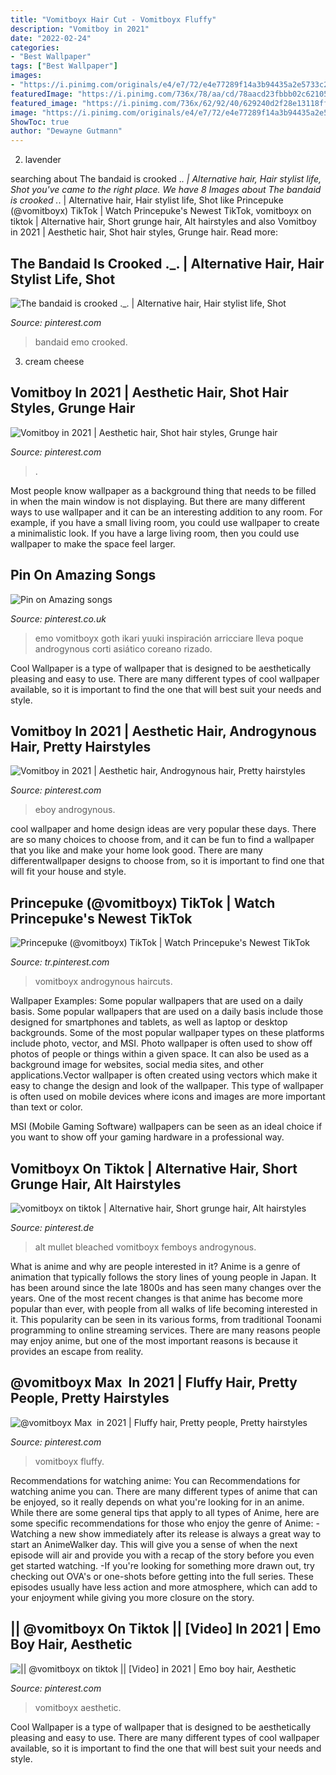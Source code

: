 ```yaml
---
title: "Vomitboyx Hair Cut - Vomitboyx Fluffy"
description: "Vomitboy in 2021"
date: "2022-02-24"
categories:
- "Best Wallpaper"
tags: ["Best Wallpaper"]
images:
- "https://i.pinimg.com/originals/e4/e7/72/e4e77289f14a3b94435a2e5733c2564f.jpg"
featuredImage: "https://i.pinimg.com/736x/78/aa/cd/78aacd23fbbb02c6210592834ba0b370.jpg"
featured_image: "https://i.pinimg.com/736x/62/92/40/629240d2f28e13118ff55cdb28ca7c40.jpg"
image: "https://i.pinimg.com/originals/e4/e7/72/e4e77289f14a3b94435a2e5733c2564f.jpg"
ShowToc: true
author: "Dewayne Gutmann"
---
```



2. lavender 

	

		
searching about The bandaid is crooked ._. | Alternative hair, Hair stylist life, Shot you've came to the right place. We have 8 Images about The bandaid is crooked ._. | Alternative hair, Hair stylist life, Shot like Princepuke (@vomitboyx) TikTok | Watch Princepuke&#039;s Newest TikTok, vomitboyx on tiktok | Alternative hair, Short grunge hair, Alt hairstyles and also Vomitboy in 2021 | Aesthetic hair, Shot hair styles, Grunge hair. Read more:
		
    
## The Bandaid Is Crooked ._. | Alternative Hair, Hair Stylist Life, Shot

<img loading=lazy src="https://i.pinimg.com/736x/78/aa/cd/78aacd23fbbb02c6210592834ba0b370.jpg" onerror="this.onerror=null;this.src='https://tse2.mm.bing.net/th?id=OIP.rltM_hAwgo9VhSpcvgNn9QHaOO&amp;pid=15.1';" alt="The bandaid is crooked ._. | Alternative hair, Hair stylist life, Shot">

_Source: pinterest.com_

>bandaid emo crooked. 

	

3. cream cheese 

    
## Vomitboy In 2021 | Aesthetic Hair, Shot Hair Styles, Grunge Hair

<img loading=lazy src="https://i.pinimg.com/originals/a5/64/c4/a564c4a78347e2990a172b2e0ab86a8e.jpg" onerror="this.onerror=null;this.src='https://tse3.mm.bing.net/th?id=OIP.SPwasX91BgexUQocrZ7oKgHaJO&amp;pid=15.1';" alt="Vomitboy in 2021 | Aesthetic hair, Shot hair styles, Grunge hair">

_Source: pinterest.com_

>. 

	

Most people know wallpaper as a background thing that needs to be filled in when the main window is not displaying. But there are many different ways to use wallpaper and it can be an interesting addition to any room. For example, if you have a small living room, you could use wallpaper to create a minimalistic look. If you have a large living room, then you could use wallpaper to make the space feel larger.

    
## Pin On Amazing Songs

<img loading=lazy src="https://i.pinimg.com/originals/89/36/df/8936dff6be34bb8e18dbe133ed55d367.jpg" onerror="this.onerror=null;this.src='https://tse2.mm.bing.net/th?id=OIP.jn2KKrfZ8rW18hTOMJxghQHaNK&amp;pid=15.1';" alt="Pin on Amazing songs">

_Source: pinterest.co.uk_

>emo vomitboyx goth ikari yuuki inspiración arricciare lleva poque androgynous corti asiático coreano rizado. 

	

Cool Wallpaper is a type of wallpaper that is designed to be aesthetically pleasing and easy to use. There are many different types of cool wallpaper available, so it is important to find the one that will best suit your needs and style.

    
## Vomitboy In 2021 | Aesthetic Hair, Androgynous Hair, Pretty Hairstyles

<img loading=lazy src="https://i.pinimg.com/originals/e4/e7/72/e4e77289f14a3b94435a2e5733c2564f.jpg" onerror="this.onerror=null;this.src='https://tse1.mm.bing.net/th?id=OIP.rYxPNhxjSalKmk8M6Nr1iAHaJQ&amp;pid=15.1';" alt="Vomitboy in 2021 | Aesthetic hair, Androgynous hair, Pretty hairstyles">

_Source: pinterest.com_

>eboy androgynous. 

	

cool wallpaper and home design ideas are very popular these days. There are so many choices to choose from, and it can be fun to find a wallpaper that you like and make your home look good. There are many differentwallpaper designs to choose from, so it is important to find one that will fit your house and style.

    
## Princepuke (@vomitboyx) TikTok | Watch Princepuke&#039;s Newest TikTok

<img loading=lazy src="https://i.pinimg.com/736x/62/92/40/629240d2f28e13118ff55cdb28ca7c40.jpg" onerror="this.onerror=null;this.src='https://tse4.mm.bing.net/th?id=OIP.9eMgzEkVL-qxNEukjwAGLQHaNK&amp;pid=15.1';" alt="Princepuke (@vomitboyx) TikTok | Watch Princepuke&#039;s Newest TikTok">

_Source: tr.pinterest.com_

>vomitboyx androgynous haircuts. 

	

Wallpaper Examples: Some popular wallpapers that are used on a daily basis.
Some popular wallpapers that are used on a daily basis include those designed for smartphones and tablets, as well as laptop or desktop backgrounds. Some of the most popular wallpaper types on these platforms include photo, vector, and MSI. 
Photo wallpaper is often used to show off photos of people or things within a given space. It can also be used as a background image for websites, social media sites, and other applications.Vector wallpaper is often created using vectors which make it easy to change the design and look of the wallpaper. This type of wallpaper is often used on mobile devices where icons and images are more important than text or color. 

MSI (Mobile Gaming Software) wallpapers can be seen as an ideal choice if you want to show off your gaming hardware in a professional way.

    
## Vomitboyx On Tiktok | Alternative Hair, Short Grunge Hair, Alt Hairstyles

<img loading=lazy src="https://i.pinimg.com/736x/4c/06/c0/4c06c091d168da6e40a1b262acdc739e.jpg" onerror="this.onerror=null;this.src='https://tse1.mm.bing.net/th?id=OIP.XZOqHbG0HQbojaINgS_yqAHaHY&amp;pid=15.1';" alt="vomitboyx on tiktok | Alternative hair, Short grunge hair, Alt hairstyles">

_Source: pinterest.de_

>alt mullet bleached vomitboyx femboys androgynous. 

	

What is anime and why are people interested in it?
Anime is a genre of animation that typically follows the story lines of young people in Japan. It has been around since the late 1800s and has seen many changes over the years. One of the most recent changes is that anime has become more popular than ever, with people from all walks of life becoming interested in it. This popularity can be seen in its various forms, from traditional Toonami programming to online streaming services. There are many reasons people may enjoy anime, but one of the most important reasons is because it provides an escape from reality.

    
## @vomitboyx Max ️ In 2021 | Fluffy Hair, Pretty People, Pretty Hairstyles

<img loading=lazy src="https://i.pinimg.com/originals/04/f4/0f/04f40f87cb7b68e6ae4db2da65c61fb1.jpg" onerror="this.onerror=null;this.src='https://tse1.mm.bing.net/th?id=OIP.WAi8QefUdJ7lSwHi_uPCFwHaNK&amp;pid=15.1';" alt="@vomitboyx Max ️ in 2021 | Fluffy hair, Pretty people, Pretty hairstyles">

_Source: pinterest.com_

>vomitboyx fluffy. 

	

Recommendations for watching anime: You can
Recommendations for watching anime you can. There are many different types of anime that can be enjoyed, so it really depends on what you're looking for in an anime. While there are some general tips that apply to all types of Anime, here are some specific recommendations for those who enjoy the genre of Anime: 
-Watching a new show immediately after its release is always a great way to start an AnimeWalker day. This will give you a sense of when the next episode will air and provide you with a recap of the story before you even get started watching. 
-If you're looking for something more drawn out, try checking out OVA's or one-shots before getting into the full series. These episodes usually have less action and more atmosphere, which can add to your enjoyment while giving you more closure on the story.

    
## || @vomitboyx On Tiktok || [Video] In 2021 | Emo Boy Hair, Aesthetic

<img loading=lazy src="https://i.pinimg.com/736x/6a/91/65/6a9165f38aeb6363df6fa71ef0578f9c.jpg" onerror="this.onerror=null;this.src='https://tse4.mm.bing.net/th?id=OIP.s6c0xVoq_Z8IkG5oMC116gAAAA&amp;pid=15.1';" alt="|| @vomitboyx on tiktok || [Video] in 2021 | Emo boy hair, Aesthetic">

_Source: pinterest.com_

>vomitboyx aesthetic. 

	

Cool Wallpaper is a type of wallpaper that is designed to be aesthetically pleasing and easy to use. There are many different types of cool wallpaper available, so it is important to find the one that will best suit your needs and style.

